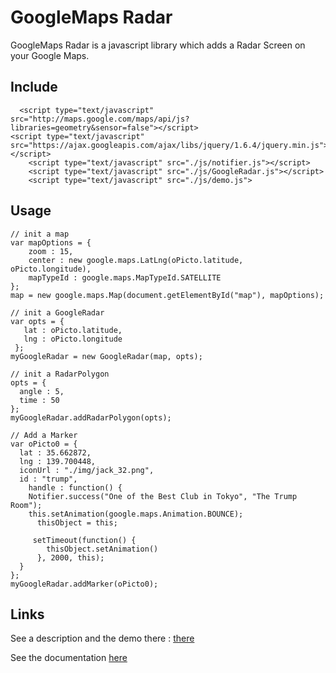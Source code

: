 # GoogleMaps Radar

GoogleMaps Radar is a javascript library which adds a Radar Screen on your Google Maps.

## Include 


      <script type="text/javascript" src="http://maps.google.com/maps/api/js?libraries=geometry&sensor=false"></script>   
  	<script type="text/javascript" src="https://ajax.googleapis.com/ajax/libs/jquery/1.6.4/jquery.min.js"></script>    
		<script type="text/javascript" src="./js/notifier.js"></script>    
		<script type="text/javascript" src="./js/GoogleRadar.js"></script>
		<script type="text/javascript" src="./js/demo.js">

## Usage


  	// init a map
  	var mapOptions = {
  	    zoom : 15,
  	    center : new google.maps.LatLng(oPicto.latitude, oPicto.longitude),        
        mapTypeId : google.maps.MapTypeId.SATELLITE
    };
    map = new google.maps.Map(document.getElementById("map"), mapOptions);

  	// init a GoogleRadar
  	var opts = {
   	   lat : oPicto.latitude,
   	   lng : oPicto.longitude
   	 };
  	myGoogleRadar = new GoogleRadar(map, opts);

  	// init a RadarPolygon
    opts = {
      angle : 5,
      time : 50
    };
    myGoogleRadar.addRadarPolygon(opts);
    
  	// Add a Marker
  	var oPicto0 = {
   	  lat : 35.662872,
   	  lng : 139.700448,
   	  iconUrl : "./img/jack_32.png",
      id : "trump",
    	handle : function() {
   	    Notifier.success("One of the Best Club in Tokyo", "The Trump Room");
        this.setAnimation(google.maps.Animation.BOUNCE);
     	  thisObject = this;
   	 
      	 setTimeout(function() {
     	    thisObject.setAnimation()
     	  }, 2000, this);
   	  }
  	};
  	myGoogleRadar.addMarker(oPicto0);


## Links

See a description and the demo there : [there](http://www.blackspotradish.com/wp/google-maps-radar/)

See the documentation [here](https://github.com/FabFab/Google-Maps-Radar/wiki/Documentation)
